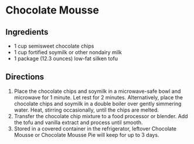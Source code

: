 # Chocolate Mousse

## Ingredients

- 1 cup semisweet chocolate chips
- 1 cup fortified soymilk or other nondairy milk
- 1 package (12.3 ounces) low-fat silken tofu

## Directions

1. Place the chocolate chips and soymilk in a microwave-safe bowl and microwave for 1 minute. Let rest for 2 minutes. Alternatively, place the chocolate chips and soymilk in a double boiler over gently simmering water. Heat, stirring occasionally, until the chips are melted.
2. Transfer the chocolate chip mixture to a food processor or blender. Add the tofu and vanilla extract and process until smooth.
3. Stored in a covered container in the refrigerator, leftover Chocolate Mousse or Chocolate Mousse Pie will keep for up to 3 days.
